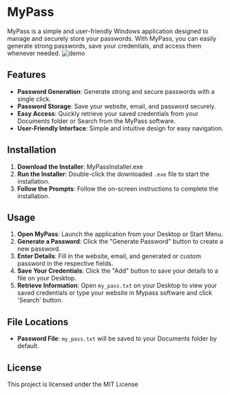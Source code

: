 # MyPass

MyPass is a simple and user-friendly Windows application designed to manage and securely store your passwords. With MyPass, you can easily generate strong passwords, save your credentials, and access them whenever needed.
![demo](https://github.com/user-attachments/assets/bd4b4ebe-9e9d-4965-98ef-c9138f72b2c4)

## Features

- **Password Generation**: Generate strong and secure passwords with a single click.
- **Password Storage**: Save your website, email, and password securely.
- **Easy Access**: Quickly retrieve your saved credentials from your Documents folder or Search from the MyPass software.
- **User-Friendly Interface**: Simple and intuitive design for easy navigation.

## Installation

1. **Download the Installer**: MyPassInstaller.exe
2. **Run the Installer**: Double-click the downloaded `.exe` file to start the installation.
3. **Follow the Prompts**: Follow the on-screen instructions to complete the installation.

## Usage

1. **Open MyPass**: Launch the application from your Desktop or Start Menu.
2. **Generate a Password**: Click the "Generate Password" button to create a new password.
3. **Enter Details**: Fill in the website, email, and generated or custom password in the respective fields.
4. **Save Your Credentials**: Click the "Add" button to save your details to a file on your Desktop.
5. **Retrieve Information**: Open `my_pass.txt` on your Desktop to view your saved credentials or type your website in Mypass software and click 'Search' button.

## File Locations

- **Password File**: `my_pass.txt` will be saved to your Documents folder by default.

## License

This project is licensed under the MIT License

